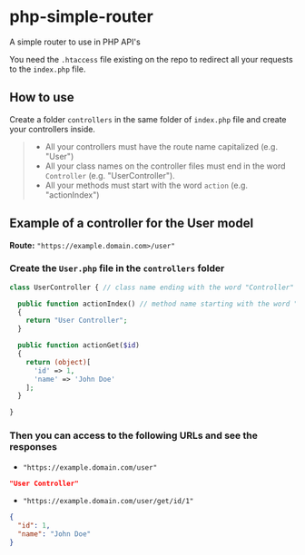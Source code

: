 # php-simple-router

A simple router to use in PHP API's

You need the `.htaccess` file existing on the repo to redirect all your requests to the `index.php` file.

## How to use

Create a folder `controllers` in the same folder of `index.php` file and create your controllers inside.

> * All your controllers must have the route name capitalized (e.g. "User")
> * All your class names on the controller files must end in the word `Controller` (e.g. "UserController").
> * All your methods must start with the word `action` (e.g. "actionIndex")

## Example of a controller for the User model

**Route:** `"https://example.domain.com>/user"`

### Create the `User.php` file in the `controllers` folder

```php
class UserController { // class name ending with the word "Controller"

  public function actionIndex() // method name starting with the word "action"
  {
    return "User Controller";
  }

  public function actionGet($id)
  {
    return (object)[
      'id' => 1,
      'name' => 'John Doe'
    ];
  }

}
```

### Then you can access to the following URLs and see the responses

* `"https://example.domain.com/user"`

```json
"User Controller"
```

* `"https://example.domain.com/user/get/id/1"`

```json
{
  "id": 1,
  "name": "John Doe"
}
```
